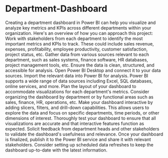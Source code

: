 # Department-Dashboard
Creating a department dashboard in Power BI can help you visualize and analyze key metrics and KPIs across different departments within your organization. Here's an overview of how you can approach this project:
Work with stakeholders from each department to identify the most important metrics and KPIs to track. These could include sales revenue, expenses, profitability, employee productivity, customer satisfaction, project status, etc.
Gather data from various sources relevant to each department, such as sales systems, finance software, HR databases, project management tools, etc. Ensure the data is clean, structured, and accessible for analysis.
Open Power BI Desktop and connect it to your data sources. Import the relevant data into Power BI for analysis. Power BI supports a wide range of data sources including Excel, SQL databases, online services, and more.
Plan the layout of your dashboard to accommodate visualizations for each department's metrics. Consider organizing the dashboard by department or by functional areas such as sales, finance, HR, operations, etc.
Make your dashboard interactive by adding slicers, filters, and drill-down capabilities. This allows users to explore the data and focus on specific departments, time periods, or other dimensions of interest.
Thoroughly test your dashboard to ensure that all visualizations are accurate and that interactive features function as expected. Solicit feedback from department heads and other stakeholders to validate the dashboard's usefulness and relevance.
Once your dashboard is finalized, publish it to the Power BI service and share it with relevant stakeholders. Consider setting up scheduled data refreshes to keep the dashboard up-to-date with the latest information.
